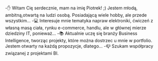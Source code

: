 -✋ Witam Cię serdecznie, mam na imię Piotrek! ;) 
    Jestem młodą, ambitną,otwartą na ludzi osobą.
    Posiadającą wiele hobby, ale przede wszystkim...
-💻 Interesuje mnie tematyka napraw elektroniki, 
    ćwiczeń z własną masą ciała, rynku e-commerce, handlu, 
    ale w głównej mierze dziedziny IT, ponieważ...
-📚 Aktualnie uczę się branży Business Intelligence, 
    tworząc projekty, które można dostrzec u mnie w portfolio. 
    Jestem otwarty na każdą propozycje, dlatego...
-📪 Szukam współpracy związanej z projektami BI.


<!---- 👋 Hi, I’m @piotek8
- 👀 I’m interested in ...
- 🌱 I’m currently learning ...
- 💞️ I’m looking to collaborate on ...
- 📫 How to reach me ...
--->
<!---
piotek8/piotek8 is a ✨ special ✨ repository because its `README.md` (this file) appears on your GitHub profile.
You can click the Preview link to take a look at your changes.
--->
